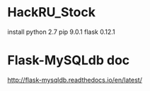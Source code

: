 # HackRU_Stock

install
python 2.7
pip 9.0.1
flask 0.12.1

# Flask-MySQLdb doc
http://flask-mysqldb.readthedocs.io/en/latest/
